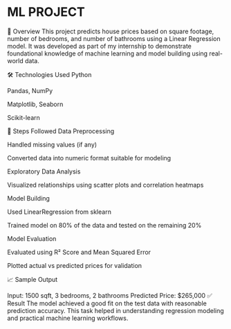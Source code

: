 # ML PROJECT
📌 Overview
This project predicts house prices based on square footage, number of bedrooms, and number of bathrooms using a Linear Regression model. It was developed as part of my internship to demonstrate foundational knowledge of machine learning and model building using real-world data.

🛠 Technologies Used
Python

Pandas, NumPy

Matplotlib, Seaborn

Scikit-learn

🚀 Steps Followed
Data Preprocessing

Handled missing values (if any)

Converted data into numeric format suitable for modeling

Exploratory Data Analysis

Visualized relationships using scatter plots and correlation heatmaps

Model Building

Used LinearRegression from sklearn

Trained model on 80% of the data and tested on the remaining 20%

Model Evaluation

Evaluated using R² Score and Mean Squared Error

Plotted actual vs predicted prices for validation

📈 Sample Output

Input: 1500 sqft, 3 bedrooms, 2 bathrooms
Predicted Price: $265,000
✅ Result
The model achieved a good fit on the test data with reasonable prediction accuracy. This task helped in understanding regression modeling and practical machine learning workflows.

